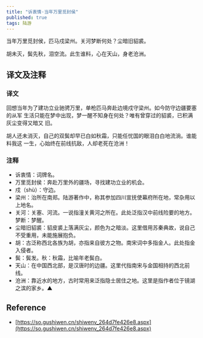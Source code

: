 ```yaml
---
title: "诉衷情·当年万里觅封侯"
published: true
tags: 陆游
---
```


当年万里觅封侯，匹马戍梁州。关河梦断何处？尘暗旧貂裘。

胡未灭，鬓先秋，泪空流。此生谁料，心在天山，身老沧洲。

## 译文及注释

### 译文

回想当年为了建功立业驰骋万里，单枪匹马奔赴边境戍守梁州。如今防守边疆要塞的从军
生活只能在梦中出现，梦一醒不知身在何处？唯有曾穿过的貂裘，已积满灰尘变得又暗又
旧。

胡人还未消灭，自己的双鬓却早已白如秋霜，只能任忧国的眼泪白白地流淌。谁能料我这
一生，心始终在前线抗敌，人却老死在沧洲！

### 注释

- 诉衷情：词牌名。
- 万里觅封侯：奔赴万里外的疆场，寻找建功立业的机会。
- 戍（shù）：守边。
- 梁州：治所在南郑。陆游著作中，称其参加四川宣抚使幕府所在地，常杂用以上地名。
- 关河：关塞、河流。一说指潼关黄河之所在。此处泛指汉中前线险要的地方。梦断：梦醒。
- 尘暗旧貂裘：貂皮裘上落满灰尘，颜色为之暗淡。这里借用苏秦典故，说自己不受重用，未能施展抱负。
- 胡：古泛称西北各族为胡，亦指来自彼方之物。南宋词中多指金人。此处指金入侵者。
- 鬓：鬓发。秋：秋霜，比喻年老鬓白。
- 天山：在中国西北部，是汉唐时的边疆。这里代指南宋与金国相持的西北前线。
- 沧洲：靠近水的地方，古时常用来泛指隐士居住之地。这里是指作者位于镜湖之滨的家乡。▲

## Reference

- [https://so.gushiwen.cn/shiwenv_264d7fe426e8.aspx](https://so.gushiwen.cn/shiwenv_264d7fe426e8.aspx)